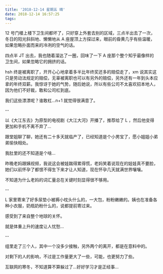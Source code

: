 ```yaml
---
title: '2018-12-14 星期五 晴'
date: 2018-12-14 16:57:25
tags:
---
```


12 号门楼上楼下卫生间都坏了，只好穿上外套去别的区域，三点半出去了一次，冬日的阳光斜斜地、懒懒地从 A 座屋顶上方探过来，眼前的昏黄几乎有些温暖，如果忽略扑面而来的冷冽的空气的话。

四点半 JT 出去，我也随着溜达了一圈，回味了一下 A 座那个整个知乎最像样的卫生间，如果忽略它的拥挤的话。

hsh 终是被离职了，开开心心地拿着多半比年终奖还多的赔偿走了，xm 说其实这只是劳动法规定的赔偿，无辜被离职也可以有另外的赔偿，另外还有一年到头本应拿的年终双薪。我惊讶于她的气势，随后她说，所以有些公司不太喜欢招本地人，因为他们不好裁，敢和公司杠到底。

我们这些漂漂呢？谁敢杠...n+1 就觉得很满意了。

--

以《大江东去》为原型的电视剧《大江大河》开播了，推荐给了 L ，然后他变得更加和手机不离不弃了...

跟堂姐聊了聊，她还有二十多天就临产了，已经知道是个小男宝了，愿小姐姐小弟弟愉快相处。

我肚里的还不知道是个啥...

昨晚老妈跟姨视频，我说这会被娃踹得累得慌，老妈笑着说现在的娃娃真不要脸，她们以前怀孕了都恨不得生下来才让人知道，现在怀孕几天就满世界嚷嚷。

不知道为什么老妈的词汇量总在关键时刻显得很不够用。

--

L 家里寄来了好多尿垫小被褥小枕头什么的，一大包，粉粉嫩嫩的。姨也在准备各种小衣服，奶瓶奶粉什么的，说都提前寄过来。

感受到了来自整个地球的关怀。

就是体重上升的速度让人忧愁...

--

组里走了三个人，其中一个没多少接触，另外两个的离开，都是在意料中的。

对剩下的人的影响，不过是工作量更大了一些，可能，也更努力了些。

互联网的寒冬，不知道算不算躲过了...好好学习才是正经事...
